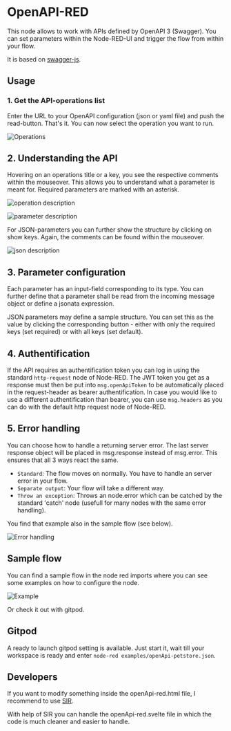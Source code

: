 # OpenAPI-RED

This node allows to work with APIs defined by OpenAPI 3 (Swagger). You can set parameters within the Node-RED-UI and trigger the flow from within your flow.

It is based on [swagger-js](https://github.com/swagger-api/swagger-js).

## Usage

### 1. Get the API-operations list
Enter the URL to your OpenAPI configuration (json or yaml file) and push the read-button. That's it. You can now select the operation you want to run.

![Operations](https://gitlab.com/2WeltenChris/openapi-red/raw/master/examples/operations.png?raw=true "Operations")

## 2. Understanding the API

Hovering on an operations title or a key, you see the respective comments within the mouseover. This allows you to understand what a parameter is meant for. Required parameters are marked with an asterisk.

![operation description](https://gitlab.com/2WeltenChris/openapi-red/raw/master/examples/operation_description.png?raw=true "Operation description")


![parameter description](https://gitlab.com/2WeltenChris/openapi-red/raw/master/examples/parameter_description.png?raw=true "Parameter description")

For JSON-parameters you can further show the structure by clicking on show keys. Again, the comments can be found within the mouseover.

![json description](https://gitlab.com/2WeltenChris/openapi-red/raw/master/examples/json_description.png?raw=true "Json description")

## 3. Parameter configuration

Each parameter has an input-field corresponding to its type. You can further define that a parameter shall be read from the incoming message object or define a jsonata expression.

JSON parameters may define a sample structure. You can set this as the value by clicking the corresponding button - either with only the required keys (set required) or with all keys (set default).

## 4. Authentification

If the API requires an authentification token you can log in using the standard `http-request` node of Node-RED. The JWT token you get as a response must then be put into `msg.openApiToken` to be automatically placed in the request-header as bearer authentification.
In case you would like to use a different authentification than bearer, you can use `msg.headers` as you can do with the default http request node of Node-RED.
## 5. Error handling

You can choose how to handle a returning server error. The last server response object will be placed in msg.response instead of msg.error. This ensures that all 3 ways react the same.

* `Standard`: The flow moves on normally. You have to handle an server error in your flow.
* `Separate output`: Your flow will take a different way.
* `Throw an exception`: Throws an node.error which can be catched by the standard 'catch' node (usefull for many nodes with the same error handling).

You find that example also in the sample flow (see below).

![Error handling](https://gitlab.com/2WeltenChris/openapi-red/raw/master/examples/error_handling.png?raw=true "Error handling")

## Sample flow

You can find a sample flow in the node red imports where you can see some examples on how to configure the node.

![Example](https://gitlab.com/2WeltenChris/openapi-red/raw/master/examples/examples.png?raw=true "Example Node")

Or check it out with gitpod.

## Gitpod

A ready to launch gitpod setting is available. Just start it, wait till your workspace is ready and enter `node-red examples/openApi-petstore.json`.

## Developers

If you want to modify something inside the openApi-red.html file, I recommend to use [SIR](https://gitlab.com/2WeltenChris/svelte-integration-red).

With help of SIR you can handle the openApi-red.svelte file in which the code is much cleaner and easier to handle.